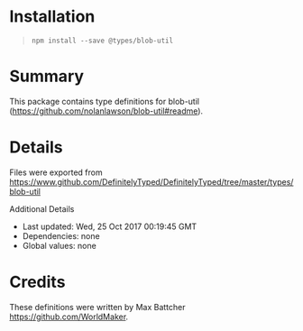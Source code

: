 # Installation
> `npm install --save @types/blob-util`

# Summary
This package contains type definitions for blob-util (https://github.com/nolanlawson/blob-util#readme).

# Details
Files were exported from https://www.github.com/DefinitelyTyped/DefinitelyTyped/tree/master/types/blob-util

Additional Details
 * Last updated: Wed, 25 Oct 2017 00:19:45 GMT
 * Dependencies: none
 * Global values: none

# Credits
These definitions were written by Max Battcher <https://github.com/WorldMaker>.
